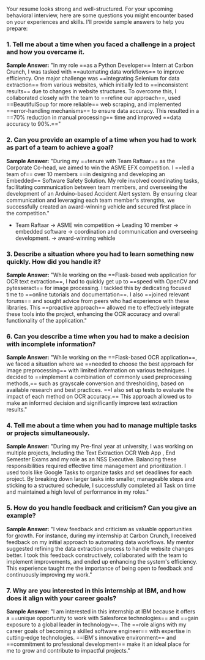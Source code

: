 Your resume looks strong and well-structured. For your upcoming behavioral interview, here are some questions you might encounter based on your experiences and skills. I'll provide sample answers to help you prepare:

### **1. Tell me about a time when you faced a challenge in a project and how you overcame it.**

**Sample Answer:**
"In my role ==as a Python Developer== Intern at Carbon Crunch, I was tasked with ==automating data workflows== to improve efficiency. One major challenge was ==integrating Selenium for data extraction== from various websites, which initially led to ==inconsistent results== due to changes in website structures. To overcome this, I collaborated closely with the team to ==refine our approach==, used ==BeautifulSoup for more reliable== web scraping, and implemented ==error-handling mechanisms== to ensure data accuracy. This resulted in a ==70% reduction in manual processing== time and improved ==data accuracy to 90%.=="

### **2. Can you provide an example of a time when you had to work as part of a team to achieve a goal?**

**Sample Answer:**
"During my ==tenure with Team Raftaar== as the Corporate Co-head, we aimed to win the ASME EFX competition. I ==led a team of== over 10 members ==in designing and developing an Embedded== Software Safety Solution. My role involved coordinating tasks, facilitating communication between team members, and overseeing the development of an Arduino-based Accident Alert system. By ensuring clear communication and leveraging each team member's strengths, we successfully created an award-winning vehicle and secured first place in the competition."

- Team Raftaar -> ASME win competition -> Leading 10 member  -> embedded software -> coordination and communication and overseeing development. -> award-winning vehicle

### **3. Describe a situation where you had to learn something new quickly. How did you handle it?**

**Sample Answer:**
"While working on the ==Flask-based web application for OCR text extraction==, I had to quickly get up to ==speed with OpenCV and pytesseract== for image processing. I tackled this by dedicating focused time to ==online tutorials and documentation==. I also ==joined relevant forums== and sought advice from peers who had experience with these libraries. This ==proactive approach== allowed me to effectively integrate these tools into the project, enhancing the OCR accuracy and overall functionality of the application."

### **6. Can you describe a time when you had to make a decision with incomplete information?**

**Sample Answer:**
"While working on the ==Flask-based OCR application==, we faced a situation where we ==needed to choose the best approach for image preprocessing== with limited information on various techniques. I decided to ==implement a combination of commonly used preprocessing methods,== such as grayscale conversion and thresholding, based on available research and best practices. ==I also set up tests to evaluate the impact of each method on OCR accuracy.== This approach allowed us to make an informed decision and significantly improve text extraction results."
### **4. Tell me about a time when you had to manage multiple tasks or projects simultaneously.**

**Sample Answer:**
"During my Pre-final year at university, I was working on multiple projects, Including the Text Extraction OCR Web App , End Semester Exams and my role as an NSS Executive. Balancing these responsibilities required effective time management and prioritization. I used tools like Google Tasks to organize tasks and set deadlines for each project. By breaking down larger tasks into smaller, manageable steps and sticking to a structured schedule, I successfully completed all Task on time and maintained a high level of performance in my roles."

### **5. How do you handle feedback and criticism? Can you give an example?**

**Sample Answer:**
"I view feedback and criticism as valuable opportunities for growth. For instance, during my internship at Carbon Crunch, I received feedback on my initial approach to automating data workflows. My mentor suggested refining the data extraction process to handle website changes better. I took this feedback constructively, collaborated with the team to implement improvements, and ended up enhancing the system's efficiency. This experience taught me the importance of being open to feedback and continuously improving my work."

### **7. Why are you interested in this internship at IBM, and how does it align with your career goals?**

**Sample Answer:**
"I am interested in this internship at IBM because it offers a ==unique opportunity to work with Salesforce technologies== and ==gain exposure to a global leader in technology==. The ==role aligns with my career goals of becoming a skilled software engineer== with expertise in cutting-edge technologies. ==IBM's innovative environment== and ==commitment to professional development== make it an ideal place for me to grow and contribute to impactful projects."
